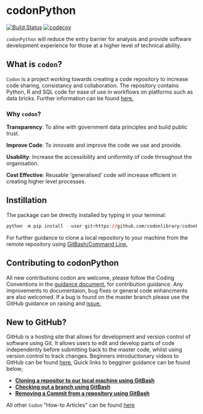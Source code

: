 # codonPython

[![Build Status](https://travis-ci.com/codonlibrary/codonPython.svg?branch=master)](https://travis-ci.com/codonlibrary/codonPython)
[![codecov](https://codecov.io/gh/codonlibrary/codonPython/branch/master/graph/badge.svg)](https://codecov.io/gh/codonlibrary/codonPython)

`codonPython` will reduce the entry barrier for analysis and provide software development experience for those at a higher level of technical ability. 

## What is `codon`?

`Codon` is a project working towards creating a code repository to increase code sharing, consistancy and collaboration. The repository contains Python, R and SQL code for ease of use in workflows on platforms such as data bricks. Further information can be found [here.](https://confluence.digital.nhs.uk/display/CON/Codon+-+Code+sharing)

### Why `codon`?

**Transparency**: To aline with government data principles and build public trust.

**Improve Code**: To innovate and improve the code we use and provide.

**Usability**: Increase the accessibility and uniformity of code throughout the organisation.

**Cost Effective**: Reusable 'generalised' code will increase efficient in creating higher level processes.


## Instillation 
The package can be directly installed by typing in your terminal: 
```r
python -m pip install --user git+https://github.com/codonlibrary/codonPython.git
```
For further guidance to clone a local repository to your machine from the remote repository using [GitBash/Command Line.](https://confluence.digital.nhs.uk/display/CON/Installing+codonPython?flashId=685465781)

## Contributing to codonPython
All new contributions codon are welcome, please follow the Coding Conventions in the [guidance document.](https://github.com/codonlibrary/codonPython/blob/master/CONTRIBUTING.md) for contribution guidance. 
Any improvements to documentaion, bug fixes or general code enhancments are also welcomed. If a bug is found on the master branch please use the GitHub guidance on raising and [issue.](https://help.github.com/en/github/managing-your-work-on-github/creating-an-issue)

## New to GitHub?
GitHub is a hosting site that allows for development and version control of software using Git. It allows users to edit and develop parts of code independently before submitting back to the master code, whilst using version control to track changes. Beginners introductionary videos to GitHub can be found [here.](https://confluence.digital.nhs.uk/display/CON/GitHub+for+beginners) Quick links to begginer guidance can be found below;

* [**Cloning a repositor to our local machine using GitBash**](https://confluence.digital.nhs.uk/display/CON/Installing+codonPython)
* [**Checking out a branch using GitBash**](https://confluence.digital.nhs.uk/display/CON/Checkout+a+Branch+Using+GitBash)
* [**Removing a Commit from a repository using GitBash**](https://confluence.digital.nhs.uk/display/CON/Information+Governance)

All other `Codon` "How-to Articles" can be found [here](https://confluence.digital.nhs.uk/display/CON/How-to+articles)

 
